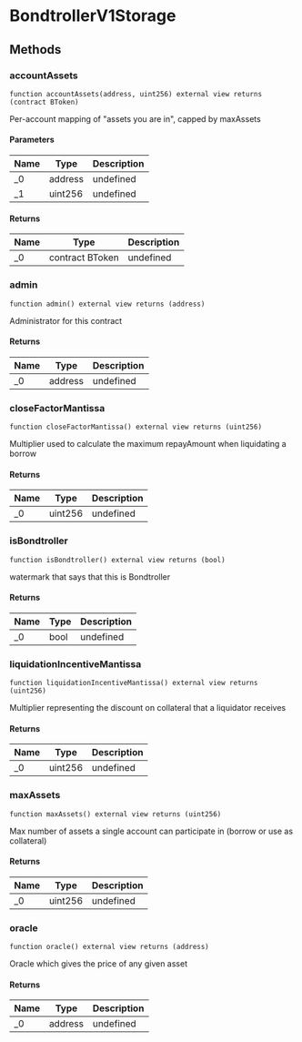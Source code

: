 # BondtrollerV1Storage









## Methods

### accountAssets

```solidity
function accountAssets(address, uint256) external view returns (contract BToken)
```

Per-account mapping of &quot;assets you are in&quot;, capped by maxAssets



#### Parameters

| Name | Type | Description |
|---|---|---|
| _0 | address | undefined |
| _1 | uint256 | undefined |

#### Returns

| Name | Type | Description |
|---|---|---|
| _0 | contract BToken | undefined |

### admin

```solidity
function admin() external view returns (address)
```

Administrator for this contract




#### Returns

| Name | Type | Description |
|---|---|---|
| _0 | address | undefined |

### closeFactorMantissa

```solidity
function closeFactorMantissa() external view returns (uint256)
```

Multiplier used to calculate the maximum repayAmount when liquidating a borrow




#### Returns

| Name | Type | Description |
|---|---|---|
| _0 | uint256 | undefined |

### isBondtroller

```solidity
function isBondtroller() external view returns (bool)
```

watermark that says that this is Bondtroller




#### Returns

| Name | Type | Description |
|---|---|---|
| _0 | bool | undefined |

### liquidationIncentiveMantissa

```solidity
function liquidationIncentiveMantissa() external view returns (uint256)
```

Multiplier representing the discount on collateral that a liquidator receives




#### Returns

| Name | Type | Description |
|---|---|---|
| _0 | uint256 | undefined |

### maxAssets

```solidity
function maxAssets() external view returns (uint256)
```

Max number of assets a single account can participate in (borrow or use as collateral)




#### Returns

| Name | Type | Description |
|---|---|---|
| _0 | uint256 | undefined |

### oracle

```solidity
function oracle() external view returns (address)
```

Oracle which gives the price of any given asset




#### Returns

| Name | Type | Description |
|---|---|---|
| _0 | address | undefined |




